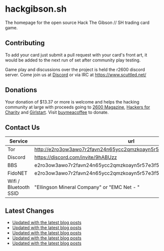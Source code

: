 # hackgibson.sh
The homepage for the open source Hack The Gibson // SH trading card game.


## Contributing

To add your card just submit a pull request with your card's front art, it would be added to the next run of set after community play testing.

Game play and discussions over the project is held the r2600 discord server. Come join us at [Discord](https://discord.com/invite/9hABUzz) or via IRC at https://www.scuttled.net/


## Donations

Your donation of $13.37 or more is welcome and helps the hacking community at large with proceeds going to [2600 Magazine](https://2600.com/), [Hackers for Charity](https://hackersforcharity.org) and [Girlstart](https://girlstart.org).  Visit [buymeacoffee](https://www.buymeacoffee.com/hackgibson.sh) to donate.


## Contact Us

Service | url
-|-
Tor | http://e2ro3ow3awo7r2favn24n65ycc2qmzkoayn5r57e3f56nvjwdcgg32ad.onion
Discord | https://discord.com/invite/9hABUzz
BBS | e2ro3ow3awo7r2favn24n65ycc2qmzkoayn5r57e3f56nvjwdcgg32ad.onion:23
FidoNET | e2ro3ow3awo7r2favn24n65ycc2qmzkoayn5r57e3f56nvjwdcgg32ad.onion:24554
Wifi / Bluetooth SSID | "Ellingson Mineral Company" or "EMC Net - <fidonet address>"

## Latest Changes
<!-- BLOG-POST-LIST:START -->
- [Updated with the latest blog posts](https://github.com/DFW2600/hackgibson.sh/commit/7b6be298af6607bbf8d08c0b5ce15ae163087839)
- [Updated with the latest blog posts](https://github.com/DFW2600/hackgibson.sh/commit/ee5e8ca324eae46e6acd20b60da0268aea978f0c)
- [Updated with the latest blog posts](https://github.com/DFW2600/hackgibson.sh/commit/7ffdabb3af831dce33bfb7b777130332e7b6ae42)
- [Updated with the latest blog posts](https://github.com/DFW2600/hackgibson.sh/commit/e1d4e4054909fdbf14ba974917e1343fae8aa1c6)
- [Updated with the latest blog posts](https://github.com/DFW2600/hackgibson.sh/commit/6d90a575f8300c7834aa2cf9dfc5778a9a3552d3)
<!-- BLOG-POST-LIST:END -->
